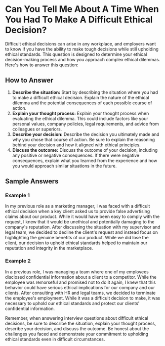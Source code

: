 Can You Tell Me About A Time When You Had To Make A Difficult Ethical Decision?
====================================================================================================

Difficult ethical decisions can arise in any workplace, and employers want to know if you have the ability to make tough decisions while still upholding ethical standards. This question is designed to determine your ethical decision-making process and how you approach complex ethical dilemmas. Here's how to answer this question:

How to Answer
-------------

1. **Describe the situation:** Start by describing the situation where you had to make a difficult ethical decision. Explain the nature of the ethical dilemma and the potential consequences of each possible course of action.
2. **Explain your thought process:** Explain your thought process when evaluating the ethical dilemma. This could include factors like your personal values, company policies, legal requirements, and advice from colleagues or superiors.
3. **Describe your decision:** Describe the decision you ultimately made and why you chose that course of action. Be sure to explain the reasoning behind your decision and how it aligned with ethical principles.
4. **Discuss the outcome:** Discuss the outcome of your decision, including any positive or negative consequences. If there were negative consequences, explain what you learned from the experience and how you would approach similar situations in the future.

Sample Answers
--------------

### Example 1

In my previous role as a marketing manager, I was faced with a difficult ethical decision when a key client asked us to provide false advertising claims about our product. While it would have been easy to comply with the request, I knew that it would be unethical and potentially damaging to the company's reputation. After discussing the situation with my supervisor and legal team, we decided to decline the client's request and instead focus on highlighting the genuine benefits of our product. While we did lose the client, our decision to uphold ethical standards helped to maintain our reputation and integrity in the marketplace.

### Example 2

In a previous role, I was managing a team where one of my employees disclosed confidential information about a client to a competitor. While the employee was remorseful and promised not to do it again, I knew that this behavior could have serious ethical implications for our company and our clients. After consulting with HR and legal teams, we decided to terminate the employee's employment. While it was a difficult decision to make, it was necessary to uphold our ethical standards and protect our clients' confidential information.

Remember, when answering interview questions about difficult ethical decisions, be sure to describe the situation, explain your thought process, describe your decision, and discuss the outcome. Be honest about the challenges you faced and demonstrate your commitment to upholding ethical standards even in difficult circumstances.
